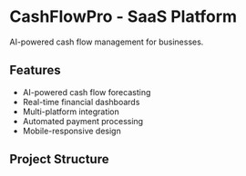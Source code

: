 # CashFlowPro - SaaS Platform

AI-powered cash flow management for businesses.

## Features

- AI-powered cash flow forecasting
- Real-time financial dashboards
- Multi-platform integration
- Automated payment processing
- Mobile-responsive design

## Project Structure
